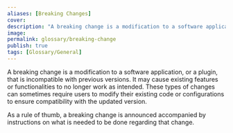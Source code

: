 ```yaml
---
aliases: [Breaking Changes]
cover: 
description: "A breaking change is a modification to a software application, or a plugin, that is incompatible with previous versions."
image: 
permalink: glossary/breaking-change
publish: true
tags: [Glossary/General]
---
```


A breaking change is a modification to a software application, or a plugin, that is incompatible with previous versions. It may cause existing features or functionalities to no longer work as intended. These types of changes can sometimes require users to modify their existing code or configurations to ensure compatibility with the updated version.

As a rule of thumb, a breaking change is announced accompanied by instructions on what is needed to be done regarding that change. 
